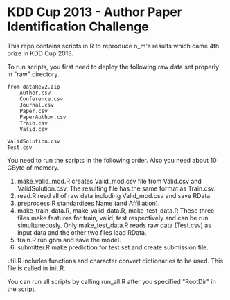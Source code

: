KDD Cup 2013 - Author Paper Identification Challenge
====================================================

This repo contains scripts in R to reproduce n_m's results which came 4th prize in KDD Cup 2013.

To run scripts, you first need to deploy the following raw data set properly in "raw" directory.

    from dataRev2.zip
        Author.csv
        Conference.csv
        Journal.csv
        Paper.csv
        PaperAuthor.csv
        Train.csv
        Valid.csv

    ValidSolution.csv
    Test.csv

You need to run the scripts in the following order. Also you need about 10 GByte of memory.

1. make_valid_mod.R
    creates Valid_mod.csv file from Valid.csv and ValidSolution.csv. The resulting file has the same format as Train.csv.
2. read.R
    read all of raw data including Valid_mod.csv and save RData.
3. preprocess.R
    standardizes Name (and Affiliation).
4. make_train_data.R, make_valid_data.R, make_test_data.R
    These three files make features for train, valid, test respectively and can be run simultaneously. Only make_test_data.R reads raw data (Test.csv) as input data and the other two files load RData.
5. train.R
    run gbm and save the model.
6. submitter.R
    make prediction for test set and create submission file.

util.R
    includes functions and character convert dictionaries to be used. This file is called in init.R.

You can run all scripts by calling run_all.R after you specified "RootDir" in the script.